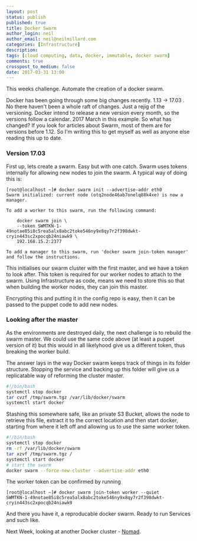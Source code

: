```yaml
---
layout: post
status: publish
published: true
title: Docker Swarm
author_login: neil
author_email: neil@neilmillard.com
categories: [Infrastructure]
description:
tags: [cloud computing, data, docker, immutable, docker swarm]
comments: true
crosspost_to_medium: false
date: 2017-03-31 13:00
---
```

This weeks challenge. Automate the creation of a docker swarm.

Docker has been going through some big changes recently. 1.13 -> 17.03 . No there haven't been a whole raft of changes. Just a rejig of the versioning. Docker intend to release a new version every month, so the versions follow a calendar. 2017 March in this example.
So what has changed? If you look for articles about Swarm, most of them are for versions before 1.12. So I'm writing this to get myself as well as anyone else reading this up to date.

### Version 17.03
First up, lets create a swarm. Easy but with one catch. Swarm uses tokens internally for allowing new nodes to join the swarm. A typical way of doing this is:
```
[root@localhost ~]# docker swarm init --advertise-addr eth0
Swarm initialized: current node (otq2node46ab7onelq88k4xe) is now a manager.

To add a worker to this swarm, run the following command:

    docker swarm join \
    --token SWMTKN-1-49notae85i8c5rea5alx8abc2toke546ny9x8qy7r2f398dwkt-cryin443sc2xpocqb24niawk9 \
    192.168.15.2:2377

To add a manager to this swarm, run 'docker swarm join-token manager' and follow the instructions.
```

This initialises our swarm cluster with the first master, and we have a token to look after. This token is required for our worker nodes to attach to the swarm.
Using Infrastructure as code, means we need to store this so that when building the worker nodes, they can join this master.

Encrypting this and putting it in the config repo is easy, then it can be passed to the puppet code to add new nodes.

### Looking after the master
As the environments are destroyed daily, the next challenge is to rebuild the swarm master. We could use the same code above (at least a puppet version of it) but this would in all likelyhood give us a different token, thus breaking the worker build.

The answer lays in the way Docker swarm keeps track of things in its folder structure. Stopping the service and backing up this folder will give us a replicatable way of reforming the cluster master.
```bash
#!/bin/bash
systemctl stop docker
tar cvzf /tmp/swarm.tgz /var/lib/docker/swarm
systemctl start docker
```

Stashing this somewhere safe, like an private S3 Bucket, allows the node to retrieve this file, extract it to the correct location and then start docker, starting from where it left off and allowing us to use the same worker token.

```bash
#!/bin/bash
systemctl stop docker
rm -rf /var/lib/docker/swarm
tar xzvf /tmp/swarm.tgz /
systemctl start docker
# start the swarm
docker swarm --force-new-cluster --advertise-addr eth0
```

The worker token can be confirmed by running
```
[root@localhost ~]# docker swarm join-token worker --quiet
SWMTKN-1-49notae85i8c5rea5alx8abc2toke546ny9x8qy7r2f398dwkt-cryin443sc2xpocqb24niawk9
```

And there you have it, a reproducable docker swarm. Ready to run Services and such like.

Next Week, looking at another Docker cluster - [Nomad](https://www.nomadproject.io/).

